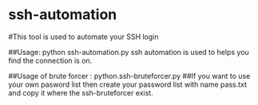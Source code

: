 # ssh-automation

#This tool is used to automate your SSH login 



##Usage: python ssh-automation.py
ssh automation is used to helps you find the connection is on.  



##Usage of brute forcer :  python.ssh-bruteforcer.py
##If you want to use your own pasword list then create your password list with name pass.txt and copy it where the ssh-bruteforcer exist.
